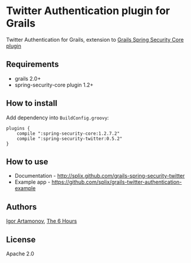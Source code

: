Twitter Authentication plugin for Grails
========================================

Twitter Authentication for Grails, extension to [Grails Spring Security Core plugin](http://www.grails.org/plugin/spring-security-core)

Requirements
------------

 * grails 2.0+
 * spring-security-core plugin 1.2+

How to install
--------------

Add dependency into `BuildConfig.groovy`:

```
plugins {
    compile ":spring-security-core:1.2.7.2"
    compile ":spring-security-twitter:0.5.2"
}
```

How to use
----------

  * Documentation - http://splix.github.com/grails-spring-security-twitter
  * Example app - https://github.com/splix/grails-twitter-authentication-example

Authors
-------

[Igor Artamonov](http://igorartamonov.com), [The 6 Hours](http://the6hours.com)

License
-------

Apache 2.0
